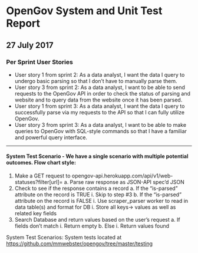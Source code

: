# OpenGov System and Unit Test Report
## 27 July 2017

### Per Sprint User Stories 

* User story 1 from sprint 2: As a data analyst, I want the data I query to undergo basic parsing so that I don’t have to manually parse them.
* User story 3 from sprint 2: As a data analyst, I want to be able to send requests to the OpenGov API in order to check the status of parsing and website and to query data from the website once it has been parsed.
* User story 1 from sprint 3: As a data analyst, I want the data I query to successfully parse via my requests to the API so that I can fully utilize OpenGov.
* User story 3 from sprint 3: As a data analyst, I want to be able to make queries to OpenGov with SQL-style commands so that I have a familiar and powerful query interface.

*****

#### System Test Scenario - We have a single scenario with multiple potential outcomes. Flow chart style:


1. Make a GET request to opengov-api.herokuapp.com/api/v1/web-statuses?filter[url]=<web-page-url>
  a. Parse raw response as JSON-API spec’d JSON
2. Check to see if the response contains a record
  a. If the “is-parsed” attribute on the record is TRUE
    i. Skip to step #3
  b. If the “is-parsed” attribute on the record is FALSE
    i. Use scraper_parser worker to read in data table(s) and format for DB
    i. Store all keys→ values as well as related key fields
3. Search Database and return values based on the user’s request
  a. If fields don’t match 
    i. Return empty
  b. Else
    i. Return values found

System Test Scenarios: System tests located at https://github.com/mmwebster/opengov/tree/master/testing
